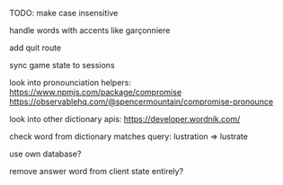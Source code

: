 TODO:
make case insensitive

handle words with accents like garçonniere

add quit route

sync game state to sessions

look into pronounciation helpers:
https://www.npmjs.com/package/compromise
https://observablehq.com/@spencermountain/compromise-pronounce

look into other dictionary apis:
https://developer.wordnik.com/

check word from dictionary matches query:
lustration => lustrate

use own database?

remove answer word from client state entirely?
